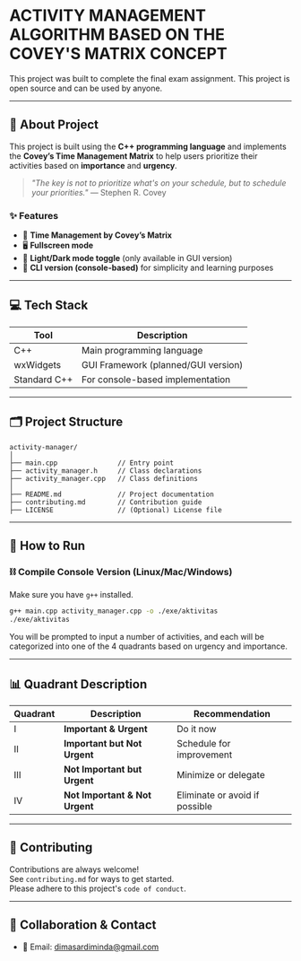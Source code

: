 
# ACTIVITY MANAGEMENT ALGORITHM BASED ON THE COVEY'S MATRIX CONCEPT

This project was built to complete the final exam assignment. This project is open source and can be used by anyone.

---

## 📖 About Project

This project is built using the **C++ programming language** and implements the **Covey’s Time Management Matrix** to help users prioritize their activities based on **importance** and **urgency**.

> _"The key is not to prioritize what's on your schedule, but to schedule your priorities."_ — Stephen R. Covey

### ✨ Features

- 🧠 **Time Management by Covey’s Matrix**
- 🖥️ **Fullscreen mode**
- 🌙 **Light/Dark mode toggle** (only available in GUI version)
- 🧮 **CLI version (console-based)** for simplicity and learning purposes

---

## 💻 Tech Stack

| Tool         | Description                           |
|--------------|---------------------------------------|
| C++          | Main programming language             |
| wxWidgets    | GUI Framework (planned/GUI version)   |
| Standard C++ | For console-based implementation      |

---

## 🗂️ Project Structure

```
activity-manager/
│
├── main.cpp               // Entry point
├── activity_manager.h     // Class declarations
├── activity_manager.cpp   // Class definitions
│
├── README.md              // Project documentation
├── contributing.md        // Contribution guide
├── LICENSE                // (Optional) License file
```

---

## 🚀 How to Run

### ⛓️ Compile Console Version (Linux/Mac/Windows)
Make sure you have `g++` installed.

```bash
g++ main.cpp activity_manager.cpp -o ./exe/aktivitas
./exe/aktivitas
```

You will be prompted to input a number of activities, and each will be categorized into one of the 4 quadrants based on urgency and importance.

---

## 📊 Quadrant Description

| Quadrant        | Description                           | Recommendation              |
|------------------|---------------------------------------|------------------------------|
| I                | **Important & Urgent**                | Do it now                    |
| II               | **Important but Not Urgent**          | Schedule for improvement     |
| III              | **Not Important but Urgent**          | Minimize or delegate         |
| IV               | **Not Important & Not Urgent**        | Eliminate or avoid if possible |

---

## 🤝 Contributing

Contributions are always welcome!  
See `contributing.md` for ways to get started.  
Please adhere to this project's `code of conduct`.

---

## 💬 Collaboration & Contact

- 📧 Email: [dimasardiminda@gmail.com](mailto:dimasardiminda@gmail.com)
